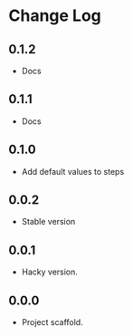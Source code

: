 # Change Log

## 0.1.2

- Docs

## 0.1.1

- Docs

## 0.1.0

- Add default values to steps

## 0.0.2

- Stable version

## 0.0.1

- Hacky version.

## 0.0.0

- Project scaffold.